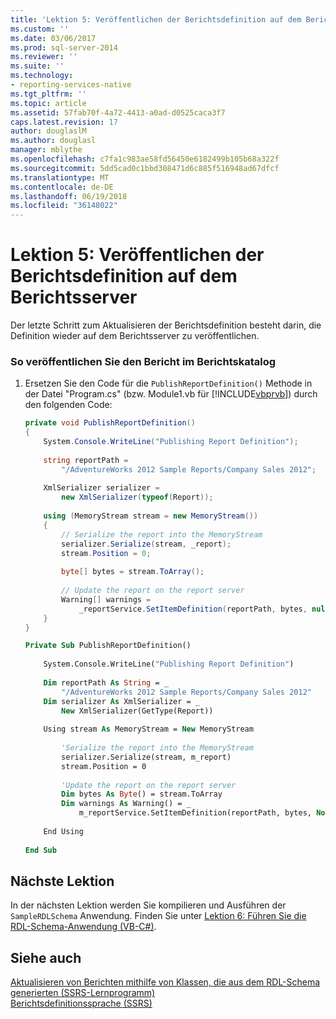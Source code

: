 ```yaml
---
title: 'Lektion 5: Veröffentlichen der Berichtsdefinition auf dem Berichtsserver | Microsoft Docs'
ms.custom: ''
ms.date: 03/06/2017
ms.prod: sql-server-2014
ms.reviewer: ''
ms.suite: ''
ms.technology:
- reporting-services-native
ms.tgt_pltfrm: ''
ms.topic: article
ms.assetid: 57fab70f-4a72-4413-a0ad-d0525caca3f7
caps.latest.revision: 17
author: douglaslM
ms.author: douglasl
manager: mblythe
ms.openlocfilehash: c7fa1c983ae58fd56450e6182499b105b68a322f
ms.sourcegitcommit: 5dd5cad0c1bbd308471d6c885f516948ad67dfcf
ms.translationtype: MT
ms.contentlocale: de-DE
ms.lasthandoff: 06/19/2018
ms.locfileid: "36148022"
---
```

# <a name="lesson-5-publish-the-report-definition-to-the-report-server"></a>Lektion 5: Veröffentlichen der Berichtsdefinition auf dem Berichtsserver
  Der letzte Schritt zum Aktualisieren der Berichtsdefinition besteht darin, die Definition wieder auf dem Berichtsserver zu veröffentlichen.  
  
### <a name="to-publish-the-report-to-the-report-catalog"></a>So veröffentlichen Sie den Bericht im Berichtskatalog  
  
1.  Ersetzen Sie den Code für die `PublishReportDefinition()` Methode in der Datei "Program.cs" (bzw. Module1.vb für [!INCLUDE[vbprvb](../includes/vbprvb-md.md)]) durch den folgenden Code:  
  
    ```csharp  
    private void PublishReportDefinition()  
    {  
        System.Console.WriteLine("Publishing Report Definition");  
  
        string reportPath =  
            "/AdventureWorks 2012 Sample Reports/Company Sales 2012";  
  
        XmlSerializer serializer =  
            new XmlSerializer(typeof(Report));  
  
        using (MemoryStream stream = new MemoryStream())  
        {  
            // Serialize the report into the MemoryStream  
            serializer.Serialize(stream, _report);  
            stream.Position = 0;  
  
            byte[] bytes = stream.ToArray();  
  
            // Update the report on the report server  
            Warning[] warnings =   
                _reportService.SetItemDefinition(reportPath, bytes, null);  
        }  
    }  
    ```  
  
    ```vb  
    Private Sub PublishReportDefinition()  
  
        System.Console.WriteLine("Publishing Report Definition")  
  
        Dim reportPath As String = _  
            "/AdventureWorks 2012 Sample Reports/Company Sales 2012"  
        Dim serializer As XmlSerializer = _  
            New XmlSerializer(GetType(Report))  
  
        Using stream As MemoryStream = New MemoryStream  
  
            'Serialize the report into the MemoryStream  
            serializer.Serialize(stream, m_report)  
            stream.Position = 0  
  
            'Update the report on the report server  
            Dim bytes As Byte() = stream.ToArray  
            Dim warnings As Warning() = _  
                m_reportService.SetItemDefinition(reportPath, bytes, Nothing)  
  
        End Using  
  
    End Sub  
    ```  
  
## <a name="next-lesson"></a>Nächste Lektion  
 In der nächsten Lektion werden Sie kompilieren und Ausführen der `SampleRDLSchema` Anwendung. Finden Sie unter [Lektion 6: Führen Sie die RDL-Schema-Anwendung &#40;VB-C&#35;&#41;](../../2014/tutorials/lesson-6-run-the-rdl-schema-application-vb-csharp.md).  
  
## <a name="see-also"></a>Siehe auch  
 [Aktualisieren von Berichten mithilfe von Klassen, die aus dem RDL-Schema generierten &#40;SSRS-Lernprogramm&#41;](../../2014/tutorials/updating-reports-using-classes-generated-from-the-rdl-schema-ssrs-tutorial.md)   
 [Berichtsdefinitionssprache (SSRS)](../reporting-services/reports/report-definition-language-ssrs.md)  
  
  